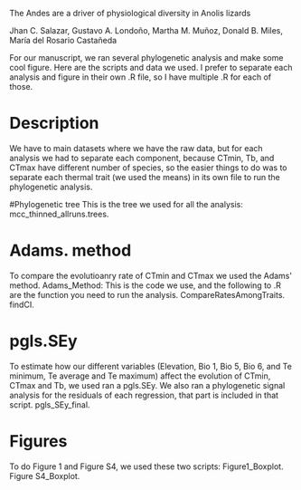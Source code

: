 The Andes are a driver of physiological diversity in Anolis lizards

Jhan C. Salazar, Gustavo A. Londoño, Martha M. Muñoz, Donald B. Miles, María del Rosario Castañeda

For our manuscript, we ran several phylogenetic analysis and make some cool figure. Here are the scripts and data we used. I prefer to separate each analysis and figure in their own .R file, so I have multiple .R for each of those.

# Description
We have to main datasets where we have the raw data, but for each analysis we had to separate each component, because CTmin, Tb, and CTmax have different number of species, so the easier things to do was to separate each thermal trait (we used the means) in its own file to run the phylogenetic analysis.

#Phylogenetic tree
This is the tree we used for all the analysis:
  mcc_thinned_allruns.trees.

# Adams. method
To compare the evolutioanry rate of CTmin and CTmax we used the Adams' method.
  Adams_Method: This is the code we use, and the following to .R are the function you need to run the analysis.
    CompareRatesAmongTraits.
    findCI.

# pgls.SEy
To estimate how our different variables (Elevation, Bio 1, Bio 5, Bio 6, and Te minimum, Te average and Te maximum) affect the evolution of CTmin, CTmax and Tb, we used ran a pgls.SEy. We also ran a phylogenetic signal analysis for the residuals of each regression, that part is included in that script.
  pgls_SEy_final.

# Figures
To do Figure 1 and Figure S4, we used these two scripts:
  Figure1_Boxplot.
  Figure S4_Boxplot.
